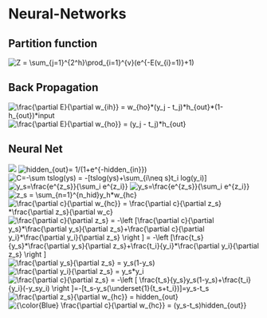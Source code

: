 # Neural-Networks

## Partition function 

<img src="https://latex.codecogs.com/gif.latex?Z&space;=&space;\sum_{j=1}^{2^h}\prod_{i=1}^{v}(e^{-E(v_{i}=1)}&plus;1)" title="Z = \sum_{j=1}^{2^h}\prod_{i=1}^{v}(e^{-E(v_{i}=1)}+1)" />

## Back Propagation

<img src="https://latex.codecogs.com/gif.latex?\frac{\partial&space;E}{\partial&space;w_{ih}}&space;=&space;w_{ho}*(y_j&space;-&space;t_j)*h_{out}*(1-h_{out})*input" title="\frac{\partial E}{\partial w_{ih}} = w_{ho}*(y_j - t_j)*h_{out}*(1-h_{out})*input" />

<img src="https://latex.codecogs.com/gif.latex?\frac{\partial&space;E}{\partial&space;w_{ho}}&space;=&space;(y_j&space;-&space;t_j)*h_{out}" title="\frac{\partial E}{\partial w_{ho}} = (y_j - t_j)*h_{out}" />

## Neural Net

<img src="https://github.com/darc33/Neural-Networks/blob/master/Images/image.png" />

<img src="https://latex.codecogs.com/gif.latex?hidden_{out}=&space;1/(1&plus;e^{-hidden_{in}})" title="hidden_{out}= 1/(1+e^{-hidden_{in}})" />

<img src="https://latex.codecogs.com/gif.latex?C=-\sum&space;tslog(ys)&space;=&space;-[tslog(ys)&plus;\sum_{i\neq&space;s}t_i&space;log(y_i)]" title="C=-\sum tslog(ys) = -[tslog(ys)+\sum_{i\neq s}t_i log(y_i)]" />

<img src="https://latex.codecogs.com/gif.latex?y_s=\frac{e^{z_s}}{\sum_i&space;e^{z_i}}" title="y_s=\frac{e^{z_s}}{\sum_i e^{z_i}}" />

<img src="https://latex.codecogs.com/gif.latex?y_i=\frac{e^{z_i}}{\sum_i&space;e^{z_s}}" title="y_s=\frac{e^{z_s}}{\sum_i e^{z_i}}" />

<img src="https://latex.codecogs.com/gif.latex?z_s&space;=&space;\sum_{n=1}^{n_hid}y_h*w_{hc}" title="z_s = \sum_{n=1}^{n_hid}y_h*w_{hc}" />

<img src="https://latex.codecogs.com/gif.latex?\frac{\partial&space;c}{\partial&space;w_{hc}}&space;=&space;\frac{\partial&space;c}{\partial&space;z_s}&space;*\frac{\partial&space;z_s}{\partial&space;w_c}" title="\frac{\partial c}{\partial w_{hc}} = \frac{\partial c}{\partial z_s} *\frac{\partial z_s}{\partial w_c}" />

<img src="https://latex.codecogs.com/gif.latex?\frac{\partial&space;c}{\partial&space;z_s}&space;=&space;-\left&space;[\frac{\partial&space;c}{\partial&space;y_s}*\frac{\partial&space;y_s}{\partial&space;z_s}&plus;\frac{\partial&space;c}{\partial&space;y_i}*\frac{\partial&space;y_i}{\partial&space;z_s}&space;\right&space;]&space;=&space;-\left&space;[\frac{t_s}{y_s}*\frac{\partial&space;y_s}{\partial&space;z_s}&plus;\frac{t_i}{y_i}*\frac{\partial&space;y_i}{\partial&space;z_s}&space;\right&space;]" title="\frac{\partial c}{\partial z_s} = -\left [\frac{\partial c}{\partial y_s}*\frac{\partial y_s}{\partial z_s}+\frac{\partial c}{\partial y_i}*\frac{\partial y_i}{\partial z_s} \right ] = -\left [\frac{t_s}{y_s}*\frac{\partial y_s}{\partial z_s}+\frac{t_i}{y_i}*\frac{\partial y_i}{\partial z_s} \right ]" />

<img src="https://latex.codecogs.com/gif.latex?\frac{\partial&space;y_s}{\partial&space;z_s}&space;=&space;y_s(1-y_s)" title="\frac{\partial y_s}{\partial z_s} = y_s(1-y_s)" />

<img src="https://latex.codecogs.com/gif.latex?\frac{\partial&space;y_i}{\partial&space;z_s}&space;=&space;-y_s*y_i" title="\frac{\partial y_i}{\partial z_s} = y_s*y_i" />

<img src="https://latex.codecogs.com/gif.latex?\frac{\partial&space;c}{\partial&space;z_s}&space;=&space;-\left&space;[&space;\frac{t_s}{y_s}y_s(1-y_s)&plus;\frac{t_i}{y_i}(-y_sy_i)&space;\right&space;]=-[t_s-y_s(\underset{1}{t_s&plus;t_i})]=y_s-t_s" title="\frac{\partial c}{\partial z_s} = -\left [ \frac{t_s}{y_s}y_s(1-y_s)+\frac{t_i}{y_i}(-y_sy_i) \right ]=-[t_s-y_s(\underset{1}{t_s+t_i})]=y_s-t_s" />

<img src="https://latex.codecogs.com/gif.latex?\frac{\partial&space;z_s}{\partial&space;w_{hc}}&space;=&space;hidden_{out}" title="\frac{\partial z_s}{\partial w_{hc}} = hidden_{out}" />

<img src="https://latex.codecogs.com/gif.latex?{\color{Blue}&space;\frac{\partial&space;c}{\partial&space;w_{hc}}&space;=&space;(y_s-t_s)hidden_{out}}" title="{\color{Blue} \frac{\partial c}{\partial w_{hc}} = (y_s-t_s)hidden_{out}}" />
